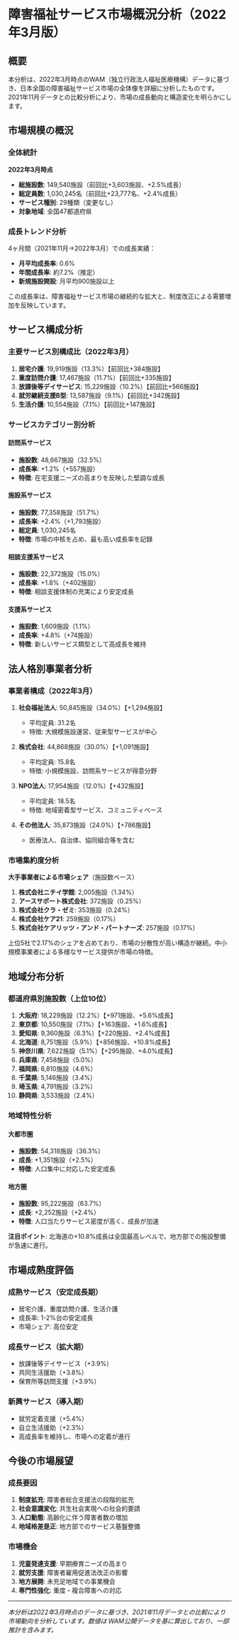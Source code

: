 # 障害福祉サービス市場概況分析（2022年3月版）

## 概要

本分析は、2022年3月時点のWAM（独立行政法人福祉医療機構）データに基づき、日本全国の障害福祉サービス市場の全体像を詳細に分析したものです。2021年11月データとの比較分析により、市場の成長動向と構造変化を明らかにします。

## 市場規模の概況

### 全体統計

**2022年3月時点**
- **総施設数**: 149,540施設（前回比+3,603施設、+2.5%成長）
- **総定員数**: 1,030,245名（前回比+23,777名、+2.4%成長）
- **サービス種別**: 29種類（変更なし）
- **対象地域**: 全国47都道府県

### 成長トレンド分析

4ヶ月間（2021年11月→2022年3月）での成長実績：

- **月平均成長率**: 0.6%
- **年間成長率**: 約7.2%（推定）
- **新規施設開設**: 月平均900施設以上

この成長率は、障害福祉サービス市場の継続的な拡大と、制度改正による需要増加を反映しています。

## サービス構成分析

### 主要サービス別構成比（2022年3月）

1. **居宅介護**: 19,919施設（13.3%）【前回比+384施設】
2. **重度訪問介護**: 17,467施設（11.7%）【前回比+335施設】
3. **放課後等デイサービス**: 15,229施設（10.2%）【前回比+566施設】
4. **就労継続支援B型**: 13,587施設（9.1%）【前回比+342施設】
5. **生活介護**: 10,554施設（7.1%）【前回比+147施設】

### サービスカテゴリー別分析

#### 訪問系サービス
- **施設数**: 48,667施設（32.5%）
- **成長率**: +1.2%（+557施設）
- **特徴**: 在宅支援ニーズの高まりを反映した堅調な成長

#### 施設系サービス  
- **施設数**: 77,358施設（51.7%）
- **成長率**: +2.4%（+1,793施設）
- **総定員**: 1,030,245名
- **特徴**: 市場の中核を占め、最も高い成長率を記録

#### 相談支援系サービス
- **施設数**: 22,372施設（15.0%）
- **成長率**: +1.8%（+402施設）
- **特徴**: 相談支援体制の充実により安定成長

#### 支援系サービス
- **施設数**: 1,609施設（1.1%）
- **成長率**: +4.8%（+74施設）
- **特徴**: 新しいサービス類型として高成長を維持

## 法人格別事業者分析

### 事業者構成（2022年3月）

1. **社会福祉法人**: 50,845施設（34.0%）【+1,294施設】
   - 平均定員: 31.2名
   - 特徴: 大規模施設運営、従来型サービスが中心

2. **株式会社**: 44,868施設（30.0%）【+1,091施設】
   - 平均定員: 15.8名  
   - 特徴: 小規模施設、訪問系サービスが得意分野

3. **NPO法人**: 17,954施設（12.0%）【+432施設】
   - 平均定員: 18.5名
   - 特徴: 地域密着型サービス、コミュニティベース

4. **その他法人**: 35,873施設（24.0%）【+786施設】
   - 医療法人、自治体、協同組合等を含む

### 市場集約度分析

**大手事業者による市場シェア**（施設数ベース）

1. **株式会社ニチイ学館**: 2,005施設（1.34%）
2. **アースサポート株式会社**: 372施設（0.25%）
3. **株式会社クラ・ゼミ**: 353施設（0.24%）
4. **株式会社ケア21**: 259施設（0.17%）
5. **株式会社ケアリッツ・アンド・パートナーズ**: 257施設（0.17%）

上位5社で2.17%のシェアを占めており、市場の分散性が高い構造が継続。中小規模事業者による多様なサービス提供が市場の特徴。

## 地域分布分析

### 都道府県別施設数（上位10位）

1. **大阪府**: 18,229施設（12.2%）【+971施設、+5.6%成長】
2. **東京都**: 10,550施設（7.1%）【+163施設、+1.6%成長】
3. **愛知県**: 9,360施設（6.3%）【+220施設、+2.4%成長】
4. **北海道**: 8,751施設（5.9%）【+856施設、+10.8%成長】
5. **神奈川県**: 7,622施設（5.1%）【+295施設、+4.0%成長】
6. **兵庫県**: 7,458施設（5.0%）
7. **福岡県**: 6,810施設（4.6%）
8. **千葉県**: 5,146施設（3.4%）
9. **埼玉県**: 4,791施設（3.2%）
10. **静岡県**: 3,533施設（2.4%）

### 地域特性分析

#### 大都市圏
- **施設数**: 54,318施設（36.3%）
- **成長**: +1,351施設（+2.5%）
- **特徴**: 人口集中に対応した安定成長

#### 地方圏
- **施設数**: 95,222施設（63.7%）
- **成長**: +2,252施設（+2.4%）
- **特徴**: 人口当たりサービス密度が高く、成長が加速

**注目ポイント**: 北海道の+10.8%成長は全国最高レベルで、地方部での施設整備が急速に進行。

## 市場成熟度評価

### 成熟サービス（安定成長期）
- 居宅介護、重度訪問介護、生活介護
- 成長率: 1-2%台の安定成長
- 市場シェア: 高位安定

### 成長サービス（拡大期）
- 放課後等デイサービス（+3.9%）
- 共同生活援助（+3.8%）
- 保育所等訪問支援（+3.9%）

### 新興サービス（導入期）
- 就労定着支援（+5.4%）
- 自立生活援助（+2.3%）
- 高成長率を維持し、市場への定着が進行

## 今後の市場展望

### 成長要因
1. **制度拡充**: 障害者総合支援法の段階的拡充
2. **社会意識変化**: 共生社会実現への社会的要請
3. **人口動態**: 高齢化に伴う障害者数の増加
4. **地域格差是正**: 地方部でのサービス基盤整備

### 市場機会
1. **児童発達支援**: 早期療育ニーズの高まり
2. **就労支援**: 障害者雇用促進法改正の影響
3. **地方展開**: 未充足地域での事業機会
4. **専門性強化**: 重度・複合障害への対応

---

*本分析は2022年3月時点のデータに基づき、2021年11月データとの比較により市場動向を分析しています。数値は WAM公開データを基に算出しており、一部推計を含みます。*